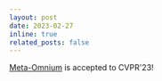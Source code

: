 ```yaml
---
layout: post
date: 2023-02-27
inline: true
related_posts: false
---
```


[Meta-Omnium](https://edi-meta-learning.github.io/meta-omnium/) is accepted to CVPR'23!

